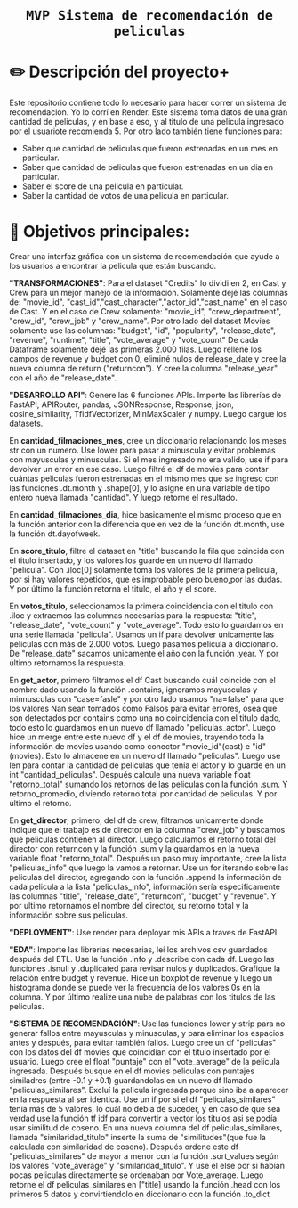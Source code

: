 # <h1 align="center">**`MVP Sistema de recomendación de peliculas`**</h1>

# ✏️ Descripción del proyecto+
Este repositorio contiene todo lo necesario para hacer correr un sistema de recomendación. Yo lo corrí en Render. Este sistema toma datos de una gran cantidad de peliculas, y en base a eso, y al titulo de una pelicula ingresado por el usuariote recomienda 5. Por otro lado también tiene funciones para:  <br>
- Saber que cantidad de peliculas que fueron estrenadas en un mes en particular.  <br>
- Saber que cantidad de peliculas que fueron estrenadas en un dia en particular.  <br>
- Saber el score de una pelicula en particular.  <br>
- Saber la cantidad de votos de una pelicula en particular.  <br>

# 🔎 Objetivos principales:
Crear una interfaz gráfica con un sistema de recomendación que ayude a los usuarios a encontrar la pelicula que están buscando.

**"TRANSFORMACIONES"**: Para el dataset "Credits" lo dividi en 2, en Cast y Crew para un mejor manejo de la información. Solamente dejé las columnas de: "movie_id", "cast_id","cast_character","actor_id","cast_name" en el caso de Cast. 
Y en el caso de Crew solamente: "movie_id", "crew_department", "crew_id", "crew_job" y "crew_name". Por otro lado del dataset Movies solamente use las columnas: "budget", "id", "popularity", "release_date", "revenue", "runtime", "title", "vote_average" y "vote_count"
De cada Dataframe solamente dejé las primeras 2.000 filas. Luego rellene los campos de revenue y budget con 0, eliminé nulos de release_date y cree la nueva columna de return ("returncon"). Y cree la columna "release_year" con el año de "release_date".


**"DESARROLLO API"**: Genere las 6 funciones APIs. Importe las librerías de FastAPI, APIRouter, pandas, JSONResponse, Response, json, cosine_similarity, TfidfVectorizer, MinMaxScaler y numpy.
Luego cargue los datasets. 

En **cantidad_filmaciones_mes**, cree un diccionario relacionando los meses str con un numero. Use lower para pasar a minuscula y evitar problemas con mayusculas y minusculas. Si el mes ingresado no era valido, use if para devolver un error en ese caso.
Luego filtré el df de movies para contar cuántas peliculas fueron estrenadas en el mismo mes que se ingreso con las funciones .dt.month y .shape[0], y lo asigne en una variable de tipo entero nueva llamada "cantidad".
Y luego retorne el resultado.

En **cantidad_filmaciones_dia**, hice basicamente el mismo proceso que en la función anterior con la diferencia que en vez de la función dt.month, use la función dt.dayofweek.

En **score_titulo**, filtre el dataset en "title" buscando la fila que coincida con el titulo insertado, y los valores los guarde en un nuevo df llamado "pelicula". Con .iloc[0] solamente toma los valores de la primera pelicula, por si hay valores repetidos, que es improbable pero bueno,por las dudas.
Y por último la función retorna el titulo, el año y el score.

En **votos_titulo**, seleccionamos la primera coincidencia con el titulo con .iloc y extraemos las columnas necesarias para la respuesta: "title", "release_date", "vote_count" y "vote_average". Todo esto lo guardamos en una serie llamada "pelicula". Usamos un if para devolver unicamente las peliculas con más de 2.000 votos. Luego pasamos pelicula a diccionario. De "release_date" sacamos unicamente el año con la función .year. Y por último retornamos la respuesta.

En **get_actor**, primero filtramos el df Cast buscando cuál coincide con el nombre dado usando la función .contains, ignoramos mayusculas y minnusculas con "case=fasle" y por otro lado usamos "na=false" para que los valores Nan sean tomados como Falsos para evitar errores, osea que son detectados por contains como una no coincidencia con el titulo dado, todo esto lo guardamos en un nuevo df llamado "peliculas_actor". Luego hice un merge entre este nuevo df y el df de movies, trayendo toda la información de movies usando como conector "movie_id"(cast) e "id"(movies). Esto lo almacene en un nuevo df llamado "peliculas". Luego use len para contar la cantidad de peliculas que tenía el actor y lo guarde en un int "cantidad_peliculas". Después calcule una nueva variable float "retorno_total" sumando los retornos de las peliculas con la función .sum. Y retorno_promedio, diviendo retorno total por cantidad de peliculas. Y por último el retorno.

En **get_director**, primero, del df de crew, filtramos unicamente donde indique que el trabajo es de director en la columna "crew_job" y buscamos que peliculas contienen al director. Luego calculamos el retorno total del director con returncon y la función .sum y la guardamos en la nueva variable float "retorno_total". Después un paso muy importante, cree la lista "peliculas_info" que luego la vamos a retornar. Use un for iterando sobre las peliculas del director, agregando con la función .append la información de cada pelicula a la lista "peliculas_info", información sería especificamente las columnas "title", "release_date", "returncon", "budget" y "revenue". Y por ultimo retornamos el nombre del director, su retorno total y la información sobre sus peliculas.


**"DEPLOYMENT"**: Use render para deployar mis APIs a traves de FastAPI.


**"EDA"**: Importe las librerías necesarias, leí los archivos csv guardados después del ETL. Use la función .info y .describe con cada df. Luego las funciones .isnull y .duplicated para revisar nulos y duplicados.  Grafique la relación entre budget y revenue. Hice un boxplot de revenue y luego un histograma donde se puede ver la frecuencia de los valores 0s en la columna. Y por último realize una nube de palabras con los titulos de las peliculas.


**"SISTEMA DE RECOMENDACIÓN"**: Use las funciones lower y strip para no generar fallos entre mayusculas y minusculas, y para eliminar los espacios antes y después, para evitar también fallos. Luego cree un df "peliculas" con los datos del df movies que coincidian con el titulo insertado por el usuario. Luego cree el float "puntaje" con el "vote_average" de la pelicula ingresada. Después busque en el df movies peliculas con puntajes similadres (entre -0.1 y +0.1) guardandolas en un nuevo df llamado "peliculas_similares". Excluí la pelicula ingresada porque sino iba a aparecer en la respuesta al ser identica. Use un if por si el df "peliculas_similares" tenía más de 5 valores, lo cuál no debía de suceder, y en caso de que sea verdad use la función tf idf para convertir a vector los titulos asi se podía usar similitud de coseno.  En una nueva columna del df peliculas_similares, llamada "similaridad_titulo" inserte la suma de "similitudes"(que fue la calculada con similaridad de coseno). Después ordene este df "peliculas_similares" de mayor a menor con la función .sort_values según los valores "vote_average" y "similaridad_titulo". Y use el else por si habían pocas peliculas directamente se ordenaban por Vote_average. Luego retorne el df peliculas_similares en ["title] usando la función .head con los primeros 5 datos y convirtiendolo en diccionario con la función .to_dict
